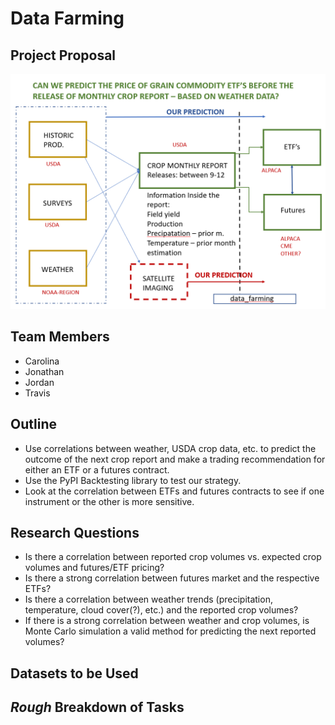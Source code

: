 # Data Farming
## **Project Proposal**

![Basic Project Outline](/images/project_idea.png)

## **Team Members**
* Carolina
* Jonathan
* Jordan
* Travis

## **Outline**

* Use correlations between weather, USDA crop data, etc. to predict the outcome of the next crop report and make a trading recommendation for either an ETF or a futures contract.
* Use the PyPI Backtesting library to test our strategy.
* Look at the correlation between ETFs and futures contracts to see if one instrument or the other is more sensitive.

## **Research Questions**
* Is there a correlation between reported crop volumes vs. expected crop volumes and futures/ETF pricing?
* Is there a strong correlation between futures market and the respective ETFs?
* Is there a correlation between weather trends (precipitation, temperature, cloud cover(?), etc.) and the reported crop volumes?
* If there is a strong correlation between weather and crop volumes, is Monte Carlo simulation a valid method for predicting the next reported volumes?


## **Datasets to be Used**

## **_Rough_ Breakdown of Tasks**
